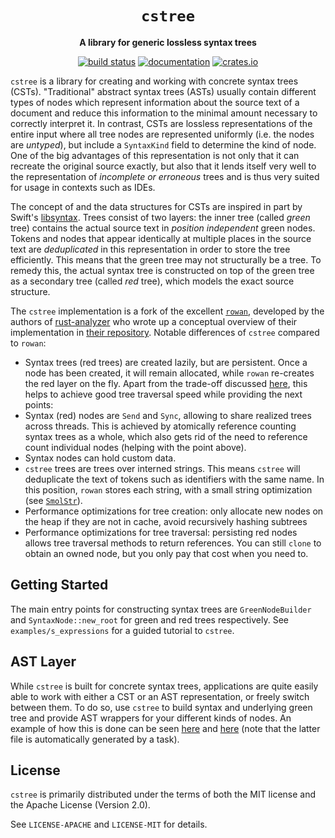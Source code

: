 <div align=center>
  <h1><code>cstree</code></h1>
  <p>
    <strong>A library for generic lossless syntax trees</strong>
  </p>

  <p>
    <a href="https://github.com/domenicquirl/cstree/actions?query=workflow%3ACI"> <img src="https://github.com/domenicquirl/cstree/workflows/CI/badge.svg" alt="build status" /></a>
    <a href="https://docs.rs/cstree/"> <img src="https://docs.rs/cstree/badge.svg" alt="documentation" /></a>
    <a href="https://crates.io/crates/cstree"> <img src="https://img.shields.io/crates/v/cstree.svg" alt="crates.io" /></a>
  </p>
</div>

`cstree` is a library for creating and working with concrete syntax trees (CSTs).
"Traditional" abstract syntax trees (ASTs) usually contain different types of nodes which represent information about the source text of a document and reduce this information to the minimal amount necessary to correctly interpret it.
In contrast, CSTs are lossless representations of the entire input where all tree nodes are represented uniformly (i.e. the nodes are _untyped_), but include a `SyntaxKind` field to determine the kind of node.
One of the big advantages of this representation is not only that it can recreate the original source exactly, but also that it lends itself very well to the representation of _incomplete or erroneous_ trees and is thus very suited for usage in contexts such as IDEs.

The concept of and the data structures for CSTs are inspired in part by Swift's [libsyntax](https://github.com/apple/swift/tree/5e2c815edfd758f9b1309ce07bfc01c4bc20ec23/lib/Syntax).
Trees consist of two layers: the inner tree (called _green_ tree) contains the actual source text in _position independent_ green nodes. 
Tokens and nodes that appear identically at multiple places in the source text are _deduplicated_ in this representation in order to store the tree efficiently.
This means that the green tree may not structurally be a tree.
To remedy this, the actual syntax tree is constructed on top of the green tree as a secondary tree (called _red_ tree), which models the exact source structure.

The `cstree` implementation is a fork of the excellent [`rowan`](https://github.com/rust-analyzer/rowan/), developed by the authors of [rust-analyzer](https://github.com/rust-analyzer/rust-analyzer/) who wrote up a conceptual overview of their implementation in [their repository](https://github.com/rust-analyzer/rust-analyzer/blob/master/docs/dev/syntax.md#trees).
Notable differences of `cstree` compared to `rowan`:
  - Syntax trees (red trees) are created lazily, but are persistent. Once a node has been created, it will remain allocated, while `rowan` re-creates the red layer on the fly. Apart from the trade-off discussed [here](https://github.com/rust-analyzer/rust-analyzer/blob/master/docs/dev/syntax.md#memoized-rednodes), this helps to achieve good tree traversal speed while providing the next points:
  - Syntax (red) nodes are `Send` and `Sync`, allowing to share realized trees across threads. This is achieved by atomically reference counting syntax trees as a whole, which also gets rid of the need to reference count individual nodes (helping with the point above).
  - Syntax nodes can hold custom data.
  - `cstree` trees are trees over interned strings. This means `cstree` will deduplicate the text of tokens such as identifiers with the same name. In this position, `rowan` stores each string, with a small string optimization (see [`SmolStr`](https://crates.io/crates/smol_str)).
  - Performance optimizations for tree creation: only allocate new nodes on the heap if they are not in cache, avoid recursively hashing subtrees
  - Performance optimizations for tree traversal: persisting red nodes allows tree traversal methods to return references. You can still `clone` to obtain an owned node, but you only pay that cost when you need to.

## Getting Started
The main entry points for constructing syntax trees are `GreenNodeBuilder` and `SyntaxNode::new_root` for green and red trees respectively.
See `examples/s_expressions` for a guided tutorial to `cstree`.

## AST Layer
While `cstree` is built for concrete syntax trees, applications are quite easily able to work with either a CST or an AST representation, or freely switch between them.
To do so, use `cstree` to build syntax and underlying green tree and provide AST wrappers for your different kinds of nodes.
An example of how this is done can be seen [here](https://github.com/rust-analyzer/rust-analyzer/blob/master/crates/syntax/src/ast/generated.rs) and [here](https://github.com/rust-analyzer/rust-analyzer/blob/master/crates/syntax/src/ast/generated/nodes.rs) (note that the latter file is automatically generated by a task).

## License

`cstree` is primarily distributed under the terms of both the MIT license and the Apache License (Version 2.0).

See `LICENSE-APACHE` and `LICENSE-MIT` for details.
